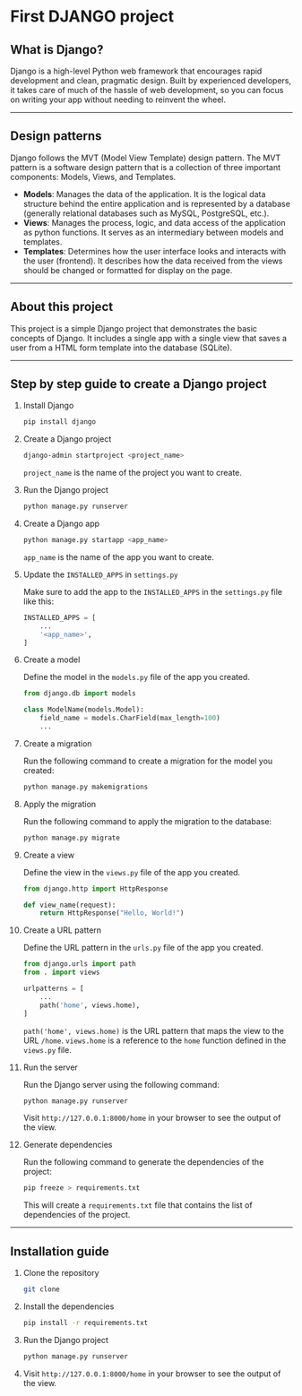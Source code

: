 # First DJANGO project

## What is Django?

Django is a high-level Python web framework that encourages rapid development and clean, pragmatic design. Built by experienced developers, it takes care of much of the hassle of web development, so you can focus on writing your app without needing to reinvent the wheel.

---

## Design patterns

Django follows the MVT (Model View Template) design pattern. The MVT pattern is a software design pattern that is a collection of three important components: Models, Views, and Templates.

- **Models**: Manages the data of the application. It is the logical data structure behind the entire application and is represented by a database (generally relational databases such as MySQL, PostgreSQL, etc.).
- **Views**: Manages the process, logic, and data access of the application as python functions. It serves as an intermediary between models and templates.
- **Templates**: Determines how the user interface looks and interacts with the user (frontend). It describes how the data received from the views should be changed or formatted for display on the page.

---

## About this project

This project is a simple Django project that demonstrates the basic concepts of Django. It includes a single app with a single view that saves a user from a HTML form template into the database (SQLite).

---

## Step by step guide to create a Django project

1. Install Django

   ```bash
   pip install django
   ```

2. Create a Django project

   ```bash
   django-admin startproject <project_name>
   ```

   `project_name` is the name of the project you want to create.

3. Run the Django project

   ```bash
   python manage.py runserver
   ```

4. Create a Django app

   ```bash
   python manage.py startapp <app_name>
   ```

   `app_name` is the name of the app you want to create.

5. Update the `INSTALLED_APPS` in `settings.py`

   Make sure to add the app to the `INSTALLED_APPS` in the `settings.py` file like this:

   ```python
   INSTALLED_APPS = [
       ...
       '<app_name>',
   ]
   ```

6. Create a model

   Define the model in the `models.py` file of the app you created.

   ```python
   from django.db import models

   class ModelName(models.Model):
       field_name = models.CharField(max_length=100)
       ...
   ```

7. Create a migration

   Run the following command to create a migration for the model you created:

   ```bash
   python manage.py makemigrations
   ```

8. Apply the migration

   Run the following command to apply the migration to the database:

   ```bash
   python manage.py migrate
   ```

9. Create a view

   Define the view in the `views.py` file of the app you created.

   ```python
   from django.http import HttpResponse

   def view_name(request):
       return HttpResponse("Hello, World!")
   ```

10. Create a URL pattern

    Define the URL pattern in the `urls.py` file of the app you created.

    ```python
    from django.urls import path
    from . import views

    urlpatterns = [
        ...
        path('home', views.home),
    ]
    ```

    `path('home', views.home)` is the URL pattern that maps the view to the URL `/home`.
    `views.home` is a reference to the `home` function defined in the `views.py` file.

11. Run the server

    Run the Django server using the following command:

    ```bash
    python manage.py runserver
    ```

    Visit `http://127.0.0.1:8000/home` in your browser to see the output of the view.

12. Generate dependencies

    Run the following command to generate the dependencies of the project:

    ```bash
    pip freeze > requirements.txt
    ```

    This will create a `requirements.txt` file that contains the list of dependencies of the project.

---

## Installation guide

1. Clone the repository

   ```bash
   git clone
   ```

2. Install the dependencies

   ```bash
   pip install -r requirements.txt
   ```

3. Run the Django project

   ```bash
   python manage.py runserver
   ```

4. Visit `http://127.0.0.1:8000/home` in your browser to see the output of the view.
